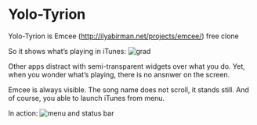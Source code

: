 Yolo-Tyrion
===========

Yolo-Tyrion is Emcee (http://ilyabirman.net/projects/emcee/) free clone

So it shows what’s playing in iTunes:
![grad](https://cloud.githubusercontent.com/assets/304916/18792240/3f811abe-81e8-11e6-867c-40cb1f0bc7d6.png)

Other apps distract with semi-transparent widgets over what you do. Yet, when you wonder what’s playing, there is no ansnwer on the screen.

Emcee is always visible. The song name does not scroll, it stands still.
And of course, you able to launch iTunes from menu.

In action:
![menu and status bar](https://cloud.githubusercontent.com/assets/304916/18792209/23e4f898-81e8-11e6-8b34-53ad0fcf10d2.gif)
